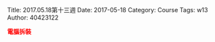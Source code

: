 Title: 2017.05.18第十三週
Date: 2017-05-18
Category: Course
Tags: w13
Author: 40423122

<!-- PELICAN_END_SUMMARY -->

<b><font color="red">電腦拆裝</font></b>